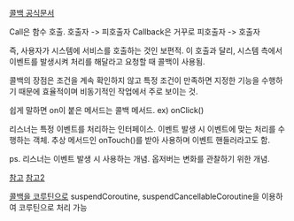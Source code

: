 [콜백 공식문서](https://kotlinlang.org/docs/async-programming.html#callbacks)

Call은 함수 호출. 호출자 -> 피호출자
Callback은 거꾸로 피호출자 -> 호출자

즉, 사용자가 시스템에 서비스를 호출하는 것인 보편적.
이 호출과 달리, 시스템 측에서 이벤트를 발생시켜 처리를 해달라고 요청할 때 콜백이 사용됨.

콜백의 장점은 조건을 계속 확인하지 않고 특정 조건이 만족하면 지정한 기능을 수행하기 때문에
효율적이며 비동기적인 작업에서 주로 보이는 것.

쉽게 말하면 on이 붙은 메서드는 콜백 메서드. 
ex) onClick()


리스너는 특정 이벤트를 처리하는 인터페이스.
이벤트 발생 시 이벤트에 맞는 처리를 수행하는 객체.
추상 메서드인 onTouch()를 받아 사용하며 이벤트 핸들러라고도 함.


ps. 리스너는 이벤트 발생 시 사용하는 개념. 옵저버는 변화를 관찰하기 위한 개념.

[참고](https://charlezz.com/?p=768)
[참고2](https://velog.io/@dev_2dong/%EC%95%88%EB%93%9C%EB%A1%9C%EC%9D%B4%EB%93%9C-Callback-%EA%B5%AC%ED%98%84%EC%97%90-%EB%8C%80%ED%95%9C-%EC%9D%B4%ED%95%B4)

[콜백을 코루틴으로](https://tourspace.tistory.com/442)
suspendCoroutine, suspendCancellableCoroutine을 이용하여 코루틴으로 처리 가능

